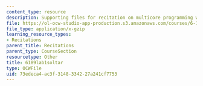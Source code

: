 ```yaml
---
content_type: resource
description: Supporting files for recitation on multicore programming with Cell.
file: https://ol-ocw-studio-app-production.s3.amazonaws.com/courses/6-189-multicore-programming-primer-january-iap-2007/73edeca4ac3f3148334227a241cf7753_6189lab1soltar.gz
file_type: application/x-gzip
learning_resource_types:
- Recitations
parent_title: Recitations
parent_type: CourseSection
resourcetype: Other
title: 6189lab1soltar
type: OCWFile
uid: 73edeca4-ac3f-3148-3342-27a241cf7753
---
```

